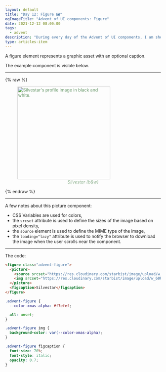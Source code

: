 ```yaml
---
layout: default
title: "Day 12: Figure 🖼️"
ogImageTitle: "Advent of UI components: Figure"
date: 2021-12-12 08:00:00
tags:
  - advent
description: "During every day of the Advent of UI components, I am showcasing a new UI Component built with HTML, CSS, and JavaScript. Day 12: Figure."
type: articles-item
---
```


A figure element represents a graphic asset with an optional caption.

The example component is visible below.

---

{% raw %}
<figure class="advent-figure">
  <picture>
    <source srcset="https://res.cloudinary.com/starbist/image/upload/w_600,h_600/v1638533826/PSX_20210122_073918_k01l3d.webp 2x, https://res.cloudinary.com/starbist/image/upload/w_300,h_300/v1638533826/PSX_20210122_073918_k01l3d.webp 1x" type="image/webp">
    <img srcset="https://res.cloudinary.com/starbist/image/upload/w_600,h_600/v1638533826/PSX_20210122_073918_k01l3d.jpg 2x, https://res.cloudinary.com/starbist/image/upload/w_300,h_300/v1638533826/PSX_20210122_073918_k01l3d.jpg 1x" src="https://res.cloudinary.com/starbist/image/upload/w_300,h_300/v1638533826/PSX_20210122_073918_k01l3d.jpg" alt="Silvestar's profile image in black and white." width="300" height="300">
  </picture>
  <figcaption>Silvestar (b&w)</figcaption>
</figure>
<style>
.advent-figure {
  --color-xmas-alpha: #f7efef;
  --color-xmas-gamma: #639565;
  color: var(--color-xmas-gamma);
}
.copy .advent-figure img {
  background-color: var(--color-xmas-alpha);
  margin-block-start: unset;
}
.advent-figure figcaption {
  font-style: italic;
  opacity: 0.7;
  text-align: center;
}
</style>
{% endraw %}

---

A few notes about this picture component:

- CSS Variables are used for colors,
- the `srcset` attribute is used to define the sizes of the image based on pixel density,
- the `source` element is used to define the MIME type of the image,
- the `loading="lazy"` attribute is used to notify the browser to download the image when the user scrolls near the component.

---

The code:

```html
<figure class="advent-figure">
  <picture>
    <source srcset="https://res.cloudinary.com/starbist/image/upload/w_600,h_600/v1638533826/PSX_20210122_073918_k01l3d.webp 2x, https://res.cloudinary.com/starbist/image/upload/w_300,h_300/v1638533826/PSX_20210122_073918_k01l3d.webp 1x" type="image/webp">
    <img srcset="https://res.cloudinary.com/starbist/image/upload/w_600,h_600/v1638533826/PSX_20210122_073918_k01l3d.jpg 2x, https://res.cloudinary.com/starbist/image/upload/w_300,h_300/v1638533826/PSX_20210122_073918_k01l3d.jpg 1x" src="https://res.cloudinary.com/starbist/image/upload/w_300,h_300/v1638533826/PSX_20210122_073918_k01l3d.jpg" alt="Silvestar's profile image in black and white." width="300" height="300">
  </picture>
  <figcaption>Silvestar</figcaption>
</figure>
```

```css
.advent-figure {
  --color-xmas-alpha: #f7efef;

  all: unset;
}

.advent-figure img {
  background-color: var(--color-xmas-alpha);
}

.advent-figure figcaption {
  font-size: 70%;
  font-style: italic;
  opacity: 0.7;
}
```
